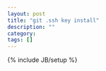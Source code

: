 ```yaml
---
layout: post
title: "git .ssh key install"
description: ""
category: 
tags: []
---
```

{% include JB/setup %}
